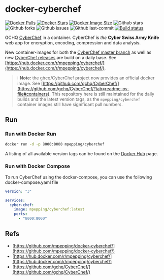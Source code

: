 # docker-cyberchef

[![Docker Pulls](https://badgen.net/docker/pulls/mpepping/cyberchef?icon=docker&label=pulls)](https://hub.docker.com/r/mpepping/cyberchef/)
[![Docker Stars](https://badgen.net/docker/stars/mpepping/cyberchef?icon=docker&label=stars)](https://hub.docker.com/r/mpepping/cyberchef/)
[![Docker Image Size](https://badgen.net/docker/size/mpepping/cyberchef?icon=docker&label=image%20size)](https://hub.docker.com/r/mpepping/cyberchef/)
![Github stars](https://badgen.net/github/stars/mpepping/docker-cyberchef?icon=github&label=stars)
![Github forks](https://badgen.net/github/forks/mpepping/docker-cyberchef?icon=github&label=forks)
![Github issues](https://img.shields.io/github/issues/mpepping/docker-cyberchef)
![Github last-commit](https://img.shields.io/github/last-commit/mpepping/docker-cyberchef)
[![Build status](https://github.com/mpepping/docker-cyberchef/actions/workflows/ci.yml/badge.svg)](https://github.com/mpepping/docker-cyberchef/actions/workflows/ci.yml)

GCHQ [CyberChef](https://github.com/gchq/CyberChef/) in a container. CyberChef is *the* **Cyber Swiss Army Knife** web app for encryption, encoding, compression and data analysis.

New container-images for both the [CyberChef master branch](https://github.com/gchq/CyberChef) as well as new [CyberChef releases](https://github.com/gchq/CyberChef/releases) are build on a daily base. See [https://hub.docker.com/r/mpepping/cyberchef/](https://hub.docker.com/r/mpepping/cyberchef/).

> ℹ️ **Note:** the ghcq/CyberChef project now provides an official docker image. See [https://github.com/gchq/CyberChef/](https://github.com/gchq/CyberChef/?tab=readme-ov-file#containers). This repository here is still maintained for the daily builds and the latest version tags, as the `mpepping/cyberchef` container images still have significant pull numbers.

## Run

### Run with Docker Run

```bash
docker run -d -p 8000:8000 mpepping/cyberchef
```

A listing of all available version tags can be found on the [Docker Hub](https://hub.docker.com/r/mpepping/cyberchef/tags) page.

### Run with Docker Compose

To run CyberChef using the docker-compose, you can use the following docker-compose.yaml file

```yaml
version: "3"

services:
  cyber-chef:
    image: mpepping/cyberchef:latest
    ports:
      - "8000:8000"
```

## Refs

* [https://github.com/mpepping/docker-cyberchef/](https://github.com/mpepping/docker-cyberchef/)
* [https://hub.docker.com/r/mpepping/cyberchef/](https://hub.docker.com/r/mpepping/cyberchef/)
* [https://github.com/gchq/CyberChef/](https://github.com/gchq/CyberChef/)
